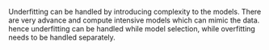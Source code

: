 Underfitting can be handled by introducing complexity to the models. There are very advance and compute intensive models which can mimic the data. 
hence underfitting can be handled while model selection, while overfitting needs to be handled separately.